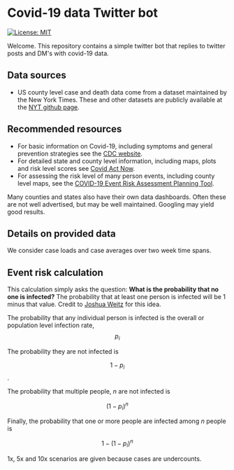 # Covid-19 data Twitter bot

[![License: MIT](https://img.shields.io/badge/License-MIT-yellow.svg)](https://opensource.org/licenses/MIT) 

Welcome. This repository contains a simple twitter bot that replies to twitter posts and DM's with covid-19 data.

## Data sources

* US county level case and death data come from a dataset maintained by the New York Times. These and other datasets are publicly available at the [NYT github page](https://github.com/nytimes/covid-19-data).

## Recommended resources

* For basic information on Covid-19, including symptoms and general prevention strategies see the [CDC website](https://www.cdc.gov/coronavirus/2019-ncov/index.html).
* For detailed state and county level information, including maps, plots and risk level scores see [Covid Act Now](https://covidactnow.org/).
* For assessing the risk level of many person events, including county level maps, see the [COVID-19 Event Risk Assessment Planning Tool](https://covid19risk.biosci.gatech.edu/).

Many counties and states also have their own data dashboards. Often these are not well advertised, but may be well maintained. Googling may yield good results. 

## Details on provided data

We consider case loads and case averages over two week time spans. 

## Event risk calculation

This calculation simply asks the question: **What is the probability that no one is infected?** The probability that at least one person is infected will be 1 minus that value. Credit to [Joshua Weitz](https://twitter.com/joshuasweitz) for this idea.

The probability that any individual person is infected is the overall or population level infection rate, 
$$p_i$$ 

The probability they are not infected is

$$1-p_i$$. 

The probability that multiple people, $n$ are not infected is 

$$(1-p_i)^n$$

Finally, the probability that one or more people are infected among $n$ people is 

$$1-(1-p_i)^n$$

1x, 5x and 10x scenarios are given because cases are undercounts. 
